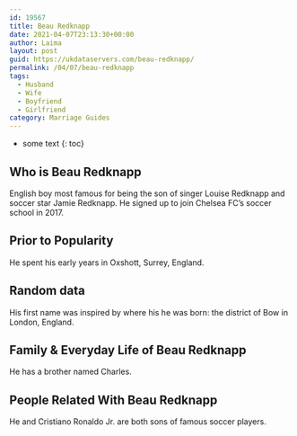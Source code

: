 ```yaml
---
id: 19567
title: Beau Redknapp
date: 2021-04-07T23:13:30+00:00
author: Laima
layout: post
guid: https://ukdataservers.com/beau-redknapp/
permalink: /04/07/beau-redknapp
tags:
  - Husband
  - Wife
  - Boyfriend
  - Girlfriend
category: Marriage Guides
---
```


* some text
{: toc}


## Who is Beau Redknapp
                  
                  
                  
English boy most famous for being the son of singer Louise Redknapp and soccer star Jamie Redknapp. He signed up to join Chelsea FC&#8217;s soccer school in 2017.
                  
              
            
              
            
                
                
                
## Prior to Popularity
                  
                  
                  
He spent his early years in Oxshott, Surrey, England. 
                  
              
            
              
            
                
                
                
## Random data
                  
                  
                  
His first name was inspired by where his he was born: the district of Bow in London, England. 
                  
              
            
              
            
                
                
                
## Family & Everyday Life of Beau Redknapp
                  
                  
                  
He has a brother named Charles. 
                  
              
            
              
            
                
                
                
## People Related With Beau Redknapp
                  
                  
                  
He and Cristiano Ronaldo Jr. are both sons of famous soccer players. 
                  
              
            
              
            
                
              
            
              
              
            
            
              
            
          
          
          